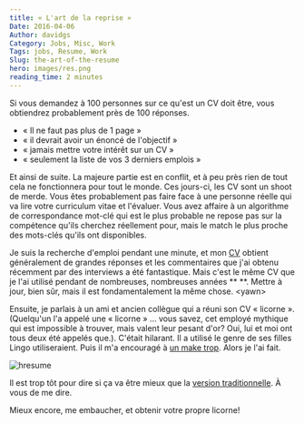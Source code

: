 ```yaml
---
title: « L'art de la reprise »
Date: 2016-04-06
Author: davidgs
Category: Jobs, Misc, Work
Tags: jobs, Resume, Work
Slug: the-art-of-the-resume
hero: images/res.png
reading_time: 2 minutes
---
```


Si vous demandez à 100 personnes sur ce qu'est un CV doit être, vous obtiendrez probablement près de 100 réponses.

- « Il ne faut pas plus de 1 page »
- « il devrait avoir un énoncé de l'objectif »
- « jamais mettre votre intérêt sur un CV »
- « seulement la liste de vos 3 derniers emplois »

Et ainsi de suite. La majeure partie est en conflit, et à peu près rien de tout cela ne fonctionnera pour tout le monde. Ces jours-ci, les CV sont un shoot de merde. Vous êtes probablement pas faire face à une personne réelle qui va lire votre curriculum vitae et l'évaluer. Vous avez affaire à un algorithme de correspondance mot-clé qui est le plus probable ne repose pas sur la compétence qu'ils cherchez réellement pour, mais le match le plus proche des mots-clés qu'ils ont disponibles.

Je suis la recherche d'emploi pendant une minute, et mon [CV](/#experiences) obtient généralement de grandes réponses et les commentaires que j'ai obtenu récemment par des interviews a été fantastique. Mais c'est le même CV que je l'ai utilisé pendant de nombreuses, nombreuses années ** **. Mettre à jour, bien sûr, mais il est fondamentalement la même chose. \<yawn\>

Ensuite, je parlais à un ami et ancien collègue qui a réuni son CV « licorne ». (Quelqu'un l'a appelé une « licorne » ... vous savez, cet employé mythique qui est impossible à trouver, mais valent leur pesant d'or? Oui, lui et moi ont tous deux été appelés que.). C'était hilarant. Il a utilisé le genre de ses filles Lingo utiliseraient. Puis il m'a encouragé à [un make trop](https://davidgs.com/MadSkillz.html). Alors je l'ai fait.

![hresume](/posts/work/images/HResume.png "HResume.png")

Il est trop tôt pour dire si ça va être mieux que la [version traditionnelle](#experiences). À vous de me dire.

Mieux encore, me embaucher, et obtenir votre propre licorne!
